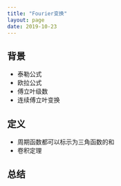 ```yaml
---
title: "Fourier变换"
layout: page
date: 2019-10-23
---
```


## 背景

- 泰勒公式
- 欧拉公式
- 傅立叶级数
- 连续傅立叶变换

## 定义

- 周期函数都可以标示为三角函数的和
- 卷积定理


    
## 总结

